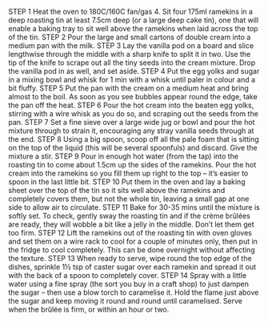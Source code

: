 STEP 1
Heat the oven to 180C/160C fan/gas 4. Sit four 175ml ramekins in a deep roasting tin at least 7.5cm deep (or a large deep cake tin), one that will enable a baking tray to sit well above the ramekins when laid across the top of the tin.
STEP 2
Pour the large and small cartons of double cream into a medium pan with the milk.
STEP 3
Lay the vanilla pod on a board and slice lengthwise through the middle with a sharp knife to split it in two. Use the tip of the knife to scrape out all the tiny seeds into the cream mixture. Drop the vanilla pod in as well, and set aside.
STEP 4
Put the egg yolks and sugar in a mixing bowl and whisk for 1 min with a whisk until paler in colour and a bit fluffy.
STEP 5
Put the pan with the cream on a medium heat and bring almost to the boil. As soon as you see bubbles appear round the edge, take the pan off the heat.
STEP 6
Pour the hot cream into the beaten egg yolks, stirring with a wire whisk as you do so, and scraping out the seeds from the pan.
STEP 7
Set a fine sieve over a large wide jug or bowl and pour the hot mixture through to strain it, encouraging any stray vanilla seeds through at the end.
STEP 8
Using a big spoon, scoop off all the pale foam that is sitting on the top of the liquid (this will be several spoonfuls) and discard. Give the mixture a stir.
STEP 9
Pour in enough hot water (from the tap) into the roasting tin to come about 1.5cm up the sides of the ramekins. Pour the hot cream into the ramekins so you fill them up right to the top – it’s easier to spoon in the last little bit.
STEP 10
Put them in the oven and lay a baking sheet over the top of the tin so it sits well above the ramekins and completely covers them, but not the whole tin, leaving a small gap at one side to allow air to circulate.
STEP 11
Bake for 30-35 mins until the mixture is softly set. To check, gently sway the roasting tin and if the crème brûlées are ready, they will wobble a bit like a jelly in the middle. Don’t let them get too firm.
STEP 12
Lift the ramekins out of the roasting tin with oven gloves and set them on a wire rack to cool for a couple of minutes only, then put in the fridge to cool completely. This can be done overnight without affecting the texture.
STEP 13
When ready to serve, wipe round the top edge of the dishes, sprinkle 1½ tsp of caster sugar over each ramekin and spread it out with the back of a spoon to completely cover.
STEP 14
Spray with a little water using a fine spray (the sort you buy in a craft shop) to just dampen the sugar – then use a blow torch to caramelise it. Hold the flame just above the sugar and keep moving it round and round until caramelised. Serve when the brûlée is firm, or within an hour or two.
